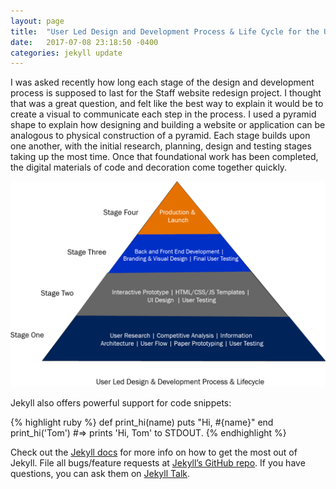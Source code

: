 ```yaml
---
layout: page
title:  "User Led Design and Development Process & Life Cycle for the U.Va. Library Staff website"
date:   2017-07-08 23:18:50 -0400
categories: jekyll update
---
```


I was asked recently how long each stage of the design and development process is supposed to last for the Staff website redesign project. I thought that was a great question, and felt like the best way to explain it would be to create a visual to communicate each step in the process. I used a pyramid shape to explain how designing and building a website or application can be analogous to physical construction of a pyramid. Each stage builds upon one another, with the initial research, planning, design and testing stages taking up the most time. Once that foundational work has been completed, the digital materials of code and decoration come together quickly.


<img src="../images/posts/production_process.png" alt="Production Lifecycle of web projects." />



Jekyll also offers powerful support for code snippets:

{% highlight ruby %}
def print_hi(name)
  puts "Hi, #{name}"
end
print_hi('Tom')
#=> prints 'Hi, Tom' to STDOUT.
{% endhighlight %}

Check out the [Jekyll docs][jekyll-docs] for more info on how to get the most out of Jekyll. File all bugs/feature requests at [Jekyll’s GitHub repo][jekyll-gh]. If you have questions, you can ask them on [Jekyll Talk][jekyll-talk].

[jekyll-docs]: https://jekyllrb.com/docs/home
[jekyll-gh]:   https://github.com/jekyll/jekyll
[jekyll-talk]: https://talk.jekyllrb.com/

